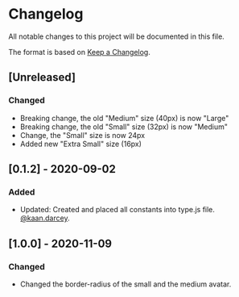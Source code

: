 # Changelog

All notable changes to this project will be documented in this file.

The format is based on [Keep a Changelog](https://keepachangelog.com/en/1.0.0/).

## [Unreleased]

### Changed

- Breaking change, the old "Medium" size (40px) is now "Large"
- Breaking change, the old "Small" size (32px) is now "Medium"
- Change, the "Small" size is now 24px
- Added new "Extra Small" size (16px)

## [0.1.2] - 2020-09-02

### Added

- Updated: Created and placed all constants into type.js file. [@kaan.darcey](https://github.com/KDarcey).

## [1.0.0] - 2020-11-09

### Changed

- Changed the border-radius of the small and the medium avatar.
